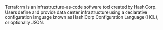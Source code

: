 Terraform is an infrastructure-as-code software tool created by HashiCorp. Users define and provide data center infrastructure using a declarative configuration language known as HashiCorp Configuration Language (HCL), or optionally JSON.
